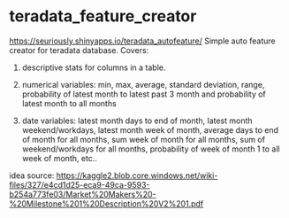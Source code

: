 # teradata_feature_creator
https://seuriously.shinyapps.io/teradata_autofeature/
Simple auto feature creator for teradata database. 
Covers:
1. descriptive stats for columns in a table.

2. numerical variables: min, max, average, standard deviation, range, probability of latest month to latest past 3 month and probability of latest month to all months

3. date variables: latest month days to end of month, latest month weekend/workdays, latest month week of month, average days to end of month for all months, sum week of month for all months, sum of weekend/workdays for all months, probability of week of month 1 to all week of month, etc..

idea source:
https://kaggle2.blob.core.windows.net/wiki-files/327/e4cd1d25-eca9-49ca-9593-b254a773fe03/Market%20Makers%20-%20Milestone%201%20Description%20V2%201.pdf